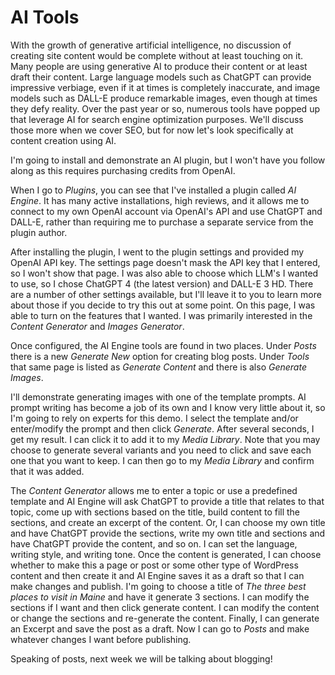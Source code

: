 # AI Tools

With the growth of generative artificial intelligence, no discussion of creating site content would be complete without at least touching on it. Many people are using generative AI to produce their content or at least draft their content. Large language models such as ChatGPT can provide impressive verbiage, even if it at times is completely inaccurate, and image models such as DALL-E produce remarkable images, even though at times they defy reality. Over the past year or so, numerous tools have popped up that leverage AI for search engine optimization purposes. We'll discuss those more when we cover SEO, but for now let's look specifically at content creation using AI.

I'm going to install and demonstrate an AI plugin, but I won't have you follow along as this requires purchasing credits from OpenAI.

When I go to _Plugins_, you can see that I've installed a plugin called _AI Engine_. It has many active installations, high reviews, and it allows me to connect to my own OpenAI account via OpenAI's API and use ChatGPT and DALL-E, rather than requiring me to purchase a separate service from the plugin author.

After installing the plugin, I went to the plugin settings and provided my OpenAI API key. The settings page doesn't mask the API key that I entered, so I won't show that page. I was also able to choose which LLM's I wanted to use, so I chose ChatGPT 4 (the latest version) and DALL-E 3 HD. There are a number of other settings available, but I'll leave it to you to learn more about those if you decide to try this out at some point. On this page, I was able to turn on the features that I wanted. I was primarily interested in the _Content Generator_ and _Images Generator_.

Once configured, the AI Engine tools are found in two places. Under _Posts_ there is a new _Generate New_ option for creating blog posts. Under _Tools_ that same page is listed as _Generate Content_ and there is also _Generate Images_.

I'll demonstrate generating images with one of the template prompts. AI prompt writing has become a job of its own and I know very little about it, so I'm going to rely on experts for this demo. I select the template and/or enter/modify the prompt and then click _Generate_. After several seconds, I get my result. I can click it to add it to my _Media Library_. Note that you may choose to generate several variants and you need to click and save each one that you want to keep. I can then go to my _Media Library_ and confirm that it was added.

The _Content Generator_ allows me to enter a topic or use a predefined template and AI Engine will ask ChatGPT to provide a title that relates to that topic, come up with sections based on the title, build content to fill the sections, and create an excerpt of the content. Or, I can choose my own title and have ChatGPT provide the sections, write my own title and sections and have ChatGPT provide the content, and so on. I can set the language, writing style, and writing tone. Once the content is generated, I can choose whether to make this a page or post or some other type of WordPress content and then create it and AI Engine saves it as a draft so that I can make changes and publish. I'm going to choose a title of _The three best places to visit in Maine_ and have it generate 3 sections. I can modify the sections if I want and then click generate content. I can modify the content or change the sections and re-generate the content. Finally, I can generate an Excerpt and save the post as a draft. Now I can go to _Posts_ and make whatever changes I want before publishing.

Speaking of posts, next week we will be talking about blogging!
